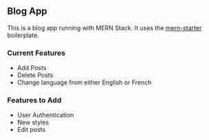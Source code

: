 ## Blog App
This is a blog app running with MERN Stack. It uses the [mern-starter](https://github.com/Hashnode/mern-starter) boilerplate.

### Current Features
- Add Posts
- Delete Posts
- Change language from either English or French

### Features to Add
- User Authentication
- New styles
- Edit posts
